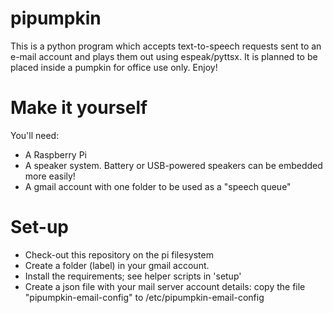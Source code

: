 pipumpkin
=========
This is a python program which accepts text-to-speech requests sent to an e-mail account and plays them out using espeak/pyttsx.
It is planned to be placed inside a pumpkin for office use only. Enjoy!

Make it yourself
================
You'll need:
* A Raspberry Pi
* A speaker system. Battery or USB-powered speakers can be embedded more easily!
* A gmail account with one folder to be used as a "speech queue"

Set-up
======
* Check-out this repository on the pi filesystem
* Create a folder (label) in your gmail account.
* Install the requirements; see helper scripts in 'setup'
* Create a json file with your mail server account details: copy the file "pipumpkin-email-config" to /etc/pipumpkin-email-config


